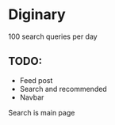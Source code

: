# Diginary
100 search queries per day

## TODO:
- Feed post
- Search and recommended
- Navbar

Search is main page
